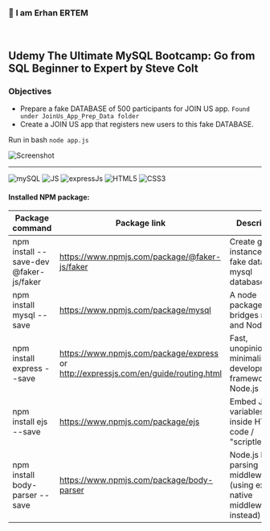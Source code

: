 ### 👋 **I am Erhan ERTEM**

&emsp;

## Udemy The Ultimate MySQL Bootcamp: Go from SQL Beginner to Expert by Steve Colt

### **Objectives**

- Prepare a fake DATABASE of 500 participants for JOIN US app. `Found under JoinUs_App_Prep_Data folder`
- Create a JOIN US app that registers new users to this fake DATABASE.

Run in bash `node app.js`

![Screenshot](screenshot.gif)

---

![mySQL](https://img.shields.io/badge/MySQL-005C84?style=for-the-badge&logo=mysql&logoColor=white) ![JS](https://img.shields.io/badge/JavaScript-323330?style=for-the-badge&logo=javascript&logoColor=F7DF1E) ![expressJs](https://img.shields.io/badge/Express.js-000000?style=for-the-badge&logo=express&logoColor=white) ![HTML5](https://img.shields.io/badge/HTML5-E34F26?style=for-the-badge&logo=html5&logoColor=white) ![CSS3](https://img.shields.io/badge/CSS3-1572B6?style=for-the-badge&logo=css3&logoColor=white)

#### Installed NPM package:

| Package command                        | Package link                                                                        | Description                                                               |
| -------------------------------------- | ----------------------------------------------------------------------------------- | ------------------------------------------------------------------------- |
| npm install --save-dev @faker-js/faker | https://www.npmjs.com/package/@faker-js/faker                                       | Create gizillion instance of fake data for a mysql database               |
| npm install mysql --save               | https://www.npmjs.com/package/mysql                                                 | A node package that bridges mySQL and NodeJS                              |
| npm install express --save             | https://www.npmjs.com/package/express or http://expressjs.com/en/guide/routing.html | Fast, unopinionated, minimalist web developmenent framework for Node.js   |
| npm install ejs --save                 | https://www.npmjs.com/package/ejs                                                   | Embed JS variables inside HTML code / "scriptlets"                        |
| npm install body-parser --save         | https://www.npmjs.com/package/body-parser                                           | Node.js body parsing middleware (using express native middleware instead) |

&emsp;
